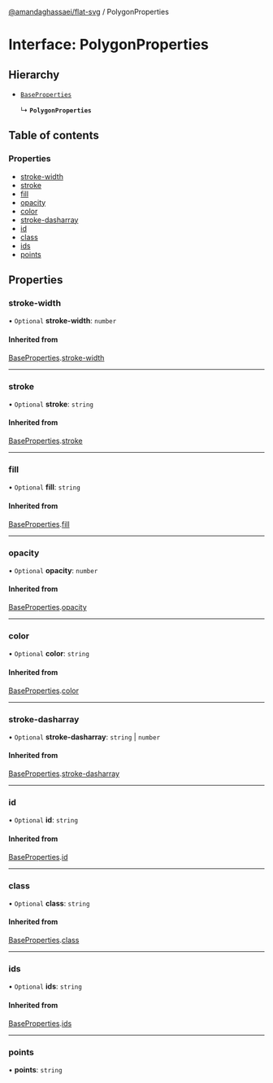 [@amandaghassaei/flat-svg](../README.md) / PolygonProperties

# Interface: PolygonProperties

## Hierarchy

- [`BaseProperties`](BaseProperties.md)

  ↳ **`PolygonProperties`**

## Table of contents

### Properties

- [stroke-width](PolygonProperties.md#stroke-width)
- [stroke](PolygonProperties.md#stroke)
- [fill](PolygonProperties.md#fill)
- [opacity](PolygonProperties.md#opacity)
- [color](PolygonProperties.md#color)
- [stroke-dasharray](PolygonProperties.md#stroke-dasharray)
- [id](PolygonProperties.md#id)
- [class](PolygonProperties.md#class)
- [ids](PolygonProperties.md#ids)
- [points](PolygonProperties.md#points)

## Properties

### stroke-width

• `Optional` **stroke-width**: `number`

#### Inherited from

[BaseProperties](BaseProperties.md).[stroke-width](BaseProperties.md#stroke-width)

___

### stroke

• `Optional` **stroke**: `string`

#### Inherited from

[BaseProperties](BaseProperties.md).[stroke](BaseProperties.md#stroke)

___

### fill

• `Optional` **fill**: `string`

#### Inherited from

[BaseProperties](BaseProperties.md).[fill](BaseProperties.md#fill)

___

### opacity

• `Optional` **opacity**: `number`

#### Inherited from

[BaseProperties](BaseProperties.md).[opacity](BaseProperties.md#opacity)

___

### color

• `Optional` **color**: `string`

#### Inherited from

[BaseProperties](BaseProperties.md).[color](BaseProperties.md#color)

___

### stroke-dasharray

• `Optional` **stroke-dasharray**: `string` \| `number`

#### Inherited from

[BaseProperties](BaseProperties.md).[stroke-dasharray](BaseProperties.md#stroke-dasharray)

___

### id

• `Optional` **id**: `string`

#### Inherited from

[BaseProperties](BaseProperties.md).[id](BaseProperties.md#id)

___

### class

• `Optional` **class**: `string`

#### Inherited from

[BaseProperties](BaseProperties.md).[class](BaseProperties.md#class)

___

### ids

• `Optional` **ids**: `string`

#### Inherited from

[BaseProperties](BaseProperties.md).[ids](BaseProperties.md#ids)

___

### points

• **points**: `string`
